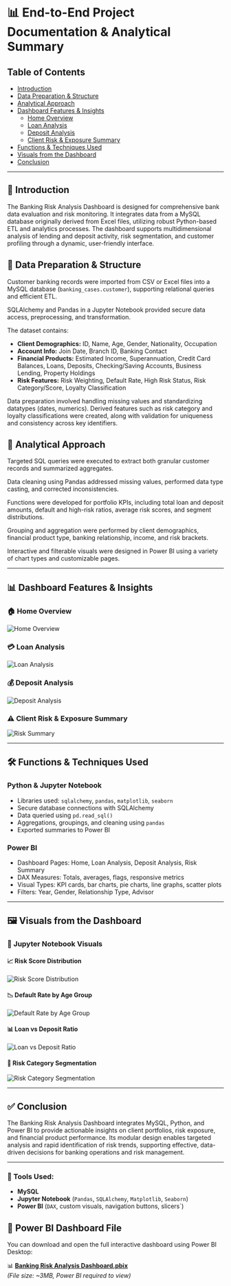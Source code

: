 # 📊 End-to-End Project Documentation & Analytical Summary

## Table of Contents
- [Introduction](#introduction)  
- [Data Preparation & Structure](#data-preparation--structure)  
- [Analytical Approach](#analytical-approach)  
- [Dashboard Features & Insights](#dashboard-features--insights)  
  - [Home Overview](#home-overview)  
  - [Loan Analysis](#loan-analysis)  
  - [Deposit Analysis](#deposit-analysis)  
  - [Client Risk & Exposure Summary](#client-risk--exposure-summary)  
- [Functions & Techniques Used](#functions--techniques-used)  
- [Visuals from the Dashboard](#visuals-from-the-dashboard)  
- [Conclusion](#conclusion)  

---

## 📌 Introduction
The Banking Risk Analysis Dashboard is designed for comprehensive bank data evaluation and risk monitoring. It integrates data from a MySQL database originally derived from Excel files, utilizing robust Python-based ETL and analytics processes. The dashboard supports multidimensional analysis of lending and deposit activity, risk segmentation, and customer profiling through a dynamic, user-friendly interface.

## 🧱 Data Preparation & Structure
Customer banking records were imported from CSV or Excel files into a MySQL database (`banking_cases.customer`), supporting relational queries and efficient ETL.

SQLAlchemy and Pandas in a Jupyter Notebook provided secure data access, preprocessing, and transformation.

The dataset contains:

- **Client Demographics:** ID, Name, Age, Gender, Nationality, Occupation  
- **Account Info:** Join Date, Branch ID, Banking Contact  
- **Financial Products:** Estimated Income, Superannuation, Credit Card Balances, Loans, Deposits, Checking/Saving Accounts, Business Lending, Property Holdings  
- **Risk Features:** Risk Weighting, Default Rate, High Risk Status, Risk Category/Score, Loyalty Classification  

Data preparation involved handling missing values and standardizing datatypes (dates, numerics). Derived features such as risk category and loyalty classifications were created, along with validation for uniqueness and consistency across key identifiers.

## 🧠 Analytical Approach
Targeted SQL queries were executed to extract both granular customer records and summarized aggregates.

Data cleaning using Pandas addressed missing values, performed data type casting, and corrected inconsistencies.

Functions were developed for portfolio KPIs, including total loan and deposit amounts, default and high-risk ratios, average risk scores, and segment distributions.

Grouping and aggregation were performed by client demographics, financial product type, banking relationship, income, and risk brackets.

Interactive and filterable visuals were designed in Power BI using a variety of chart types and customizable pages.

---

## 📊 Dashboard Features & Insights

### 🏠 Home Overview
![Home Overview](images/Home%20Overview.png)

### 💳 Loan Analysis
![Loan Analysis](images/Loan%20Analysis.png)

### 💰 Deposit Analysis
![Deposit Analysis](images/Deposit%20Analysis.png)

### ⚠️ Client Risk & Exposure Summary
![Risk Summary](images/Risk%20Summary.png)

---

## 🛠️ Functions & Techniques Used

### Python & Jupyter Notebook
- Libraries used: `sqlalchemy`, `pandas`, `matplotlib`, `seaborn`  
- Secure database connections with SQLAlchemy  
- Data queried using `pd.read_sql()`  
- Aggregations, groupings, and cleaning using `pandas`  
- Exported summaries to Power BI

### Power BI
- Dashboard Pages: Home, Loan Analysis, Deposit Analysis, Risk Summary  
- DAX Measures: Totals, averages, flags, responsive metrics  
- Visual Types: KPI cards, bar charts, pie charts, line graphs, scatter plots  
- Filters: Year, Gender, Relationship Type, Advisor

---

## 🖼️ Visuals from the Dashboard

### 📌 Jupyter Notebook Visuals

#### 📈 Risk Score Distribution
![Risk Score Distribution](images/Risk%20Score%20Distribution.png)

#### 📉 Default Rate by Age Group
![Default Rate by Age Group](images/Default%20Rate%20by%20Age%20Group.png)

#### 📊 Loan vs Deposit Ratio
![Loan vs Deposit Ratio](images/Loan%20vs%20Deposit%20Ratio.png)

#### 🧮 Risk Category Segmentation
![Risk Category Segmentation](images/Risk%20Category%20Segmentation.png)

---

## ✅ Conclusion
The Banking Risk Analysis Dashboard integrates MySQL, Python, and Power BI to provide actionable insights on client portfolios, risk exposure, and financial product performance. Its modular design enables targeted analysis and rapid identification of risk trends, supporting effective, data-driven decisions for banking operations and risk management.

---

### 🧰 Tools Used:
- **MySQL**  
- **Jupyter Notebook** (`Pandas`, `SQLAlchemy`, `Matplotlib`, `Seaborn`)  
- **Power BI** (`DAX`, custom visuals, navigation buttons, slicers`)


## 📁 Power BI Dashboard File

You can download and open the full interactive dashboard using Power BI Desktop:

📊 **[Banking Risk Analysis Dashboard.pbix](./Banking%20Risk%20Analysis%20Dashboard.pbix)**  
_(File size: ~3MB, Power BI required to view)_
